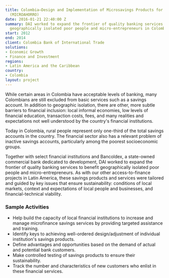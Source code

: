 ```yaml
---
title: Colombia—Design and Implementation of Microsavings Products for Financial Intermediaries
  (MICROAHORRO)
date: 2016-01-21 22:40:00 Z
summary: DAI worked to expand the frontier of quality banking services to benefit
  geographically isolated poor people and micro-entrepreneurs in Colombia.
start: 2012
end: 2014
client: Colombia Bank of International Trade
solutions:
- Economic Growth
- Finance and Investment
regions:
- Latin America and the Caribbean
country:
- Colombia
layout: project
---
```


While certain areas in Colombia have acceptable levels of banking, many Colombians are still excluded from basic services such as a savings account. In addition to geographic isolation, there are other, more subtle barriers to financial inclusion: local informal economies, low levels of financial education, transaction costs, fees, and many realities and expectations not well understood by the country's financial institutions.

Today in Colombia, rural people represent only one-third of the total savings accounts in the country. The financial sector also has a relevant problem of inactive savings accounts, particularly among the poorest socioeconomic groups.

Together with select financial institutions and Bancoldex, a state-owned commercial bank dedicated to development, DAI worked to expand the frontier of quality banking services to benefit geographically isolated poor people and micro-entrepreneurs. As with our other access-to-finance projects in Latin America, these savings products and services were tailored and guided by key issues that ensure sustainability: conditions of local markets, context and expectations of local people and businesses, and financial-technical viability.

### Sample Activities

* Help build the capacity of local financial institutions to increase and manage microfinance savings services by providing targeted assistance and training.
* Identify keys to achieving well-ordered design/adjustment of individual institution's savings products.
* Define advantages and opportunities based on the demand of actual and potential bank customers.
* Make controlled testing of savings products to ensure their sustainability.
* Track the number and characteristics of new customers who enlist in these financial services.